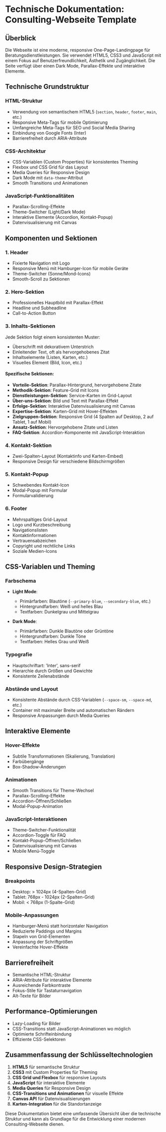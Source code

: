 # Technische Dokumentation: Consulting-Webseite Template

## Überblick

Die Webseite ist eine moderne, responsive One-Page-Landingpage für Beratungsdienstleistungen. Sie verwendet HTML5, CSS3 und JavaScript mit einem Fokus auf Benutzerfreundlichkeit, Ästhetik und Zugänglichkeit. Die Seite verfügt über einen Dark Mode, Parallax-Effekte und interaktive Elemente.

## Technische Grundstruktur

### HTML-Struktur
- Verwendung von semantischem HTML5 (`section`, `header`, `footer`, `main`, etc.)
- Responsive Meta-Tags für mobile Optimierung
- Umfangreiche Meta-Tags für SEO und Social Media Sharing
- Einbindung von Google Fonts (Inter)
- Barrierefreiheit durch ARIA-Attribute

### CSS-Architektur
- CSS-Variablen (Custom Properties) für konsistentes Theming
- Flexbox und CSS Grid für das Layout
- Media Queries für Responsive Design
- Dark Mode mit `data-theme`-Attribut
- Smooth Transitions und Animationen

### JavaScript-Funktionalitäten
- Parallax-Scrolling-Effekte
- Theme-Switcher (Light/Dark Mode)
- Interaktive Elemente (Accordion, Kontakt-Popup)
- Datenvisualisierung mit Canvas

## Komponenten und Sektionen

### 1. Header
- Fixierte Navigation mit Logo
- Responsive Menü mit Hamburger-Icon für mobile Geräte
- Theme-Switcher (Sonne/Mond-Icons)
- Smooth-Scroll zu Sektionen

### 2. Hero-Sektion
- Professionelles Hauptbild mit Parallax-Effekt
- Headline und Subheadline
- Call-to-Action Button

### 3. Inhalts-Sektionen
Jede Sektion folgt einem konsistenten Muster:
- Überschrift mit dekorativem Unterstrich
- Einleitender Text, oft als hervorgehobenes Zitat
- Inhaltselemente (Listen, Karten, etc.)
- Visuelles Element (Bild, Icon, etc.)

#### Spezifische Sektionen:
- **Vorteile-Sektion**: Parallax-Hintergrund, hervorgehobene Zitate
- **Methodik-Sektion**: Feature-Grid mit Icons
- **Dienstleistungen-Sektion**: Service-Karten im Grid-Layout
- **Über-uns-Sektion**: Bild und Text mit Parallax-Effekt
- **Erfolge-Sektion**: Interaktive Datenvisualisierung mit Canvas
- **Expertise-Sektion**: Karten-Grid mit Hover-Effekten
- **Zielgruppen-Sektion**: Responsive Grid (4 Spalten auf Desktop, 2 auf Tablet, 1 auf Mobil)
- **Ansatz-Sektion**: Hervorgehobene Zitate und Listen
- **FAQ-Sektion**: Accordion-Komponente mit JavaScript-Interaktion

### 4. Kontakt-Sektion
- Zwei-Spalten-Layout (Kontaktinfo und Karten-Embed)
- Responsive Design für verschiedene Bildschirmgrößen

### 5. Kontakt-Popup
- Schwebendes Kontakt-Icon
- Modal-Popup mit Formular
- Formularvalidierung

### 6. Footer
- Mehrspaltiges Grid-Layout
- Logo und Kurzbeschreibung
- Navigationslisten
- Kontaktinformationen
- Vertrauensabzeichen
- Copyright und rechtliche Links
- Soziale Medien-Icons

## CSS-Variablen und Theming

### Farbschema
- **Light Mode**:
  - Primärfarben: Blautöne (`--primary-blue`, `--secondary-blue`, etc.)
  - Hintergrundfarben: Weiß und helles Blau
  - Textfarben: Dunkelgrau und Mittelgrau

- **Dark Mode**:
  - Primärfarben: Dunkle Blautöne oder Grüntöne
  - Hintergrundfarben: Dunkle Töne
  - Textfarben: Helles Grau und Weiß

### Typografie
- Hauptschriftart: 'Inter', sans-serif
- Hierarchie durch Größen und Gewichte
- Konsistente Zeilenabstände

### Abstände und Layout
- Konsistente Abstände durch CSS-Variablen (`--space-sm`, `--space-md`, etc.)
- Container mit maximaler Breite und automatischen Rändern
- Responsive Anpassungen durch Media Queries

## Interaktive Elemente

### Hover-Effekte
- Subtile Transformationen (Skalierung, Translation)
- Farbübergänge
- Box-Shadow-Änderungen

### Animationen
- Smooth Transitions für Theme-Wechsel
- Parallax-Scrolling-Effekte
- Accordion-Öffnen/Schließen
- Modal-Popup-Animation

### JavaScript-Interaktionen
- Theme-Switcher-Funktionalität
- Accordion-Toggle für FAQ
- Kontakt-Popup-Öffnen/Schließen
- Datenvisualisierung mit Canvas
- Mobile Menü-Toggle

## Responsive Design-Strategien

### Breakpoints
- Desktop: > 1024px (4-Spalten-Grid)
- Tablet: 768px - 1024px (2-Spalten-Grid)
- Mobil: < 768px (1-Spalte-Grid)

### Mobile-Anpassungen
- Hamburger-Menü statt horizontaler Navigation
- Reduzierte Paddings und Margins
- Stapeln von Grid-Elementen
- Anpassung der Schriftgrößen
- Vereinfachte Hover-Effekte

## Barrierefreiheit

- Semantische HTML-Struktur
- ARIA-Attribute für interaktive Elemente
- Ausreichende Farbkontraste
- Fokus-Stile für Tastaturnavigation
- Alt-Texte für Bilder

## Performance-Optimierungen

- Lazy-Loading für Bilder
- CSS-Transitions statt JavaScript-Animationen wo möglich
- Optimierte Schrifteinbindung
- Effiziente CSS-Selektoren

## Zusammenfassung der Schlüsseltechnologien

1. **HTML5** für semantische Struktur
2. **CSS3** mit Custom Properties für Theming
3. **CSS Grid und Flexbox** für responsive Layouts
4. **JavaScript** für interaktive Elemente
5. **Media Queries** für Responsive Design
6. **CSS-Transitions und Animationen** für visuelle Effekte
7. **Canvas API** für Datenvisualisierungen
8. **Karten-Integration** für die Standortanzeige

Diese Dokumentation bietet eine umfassende Übersicht über die technische Struktur und kann als Grundlage für die Entwicklung einer modernen Consulting-Webseite dienen. 
